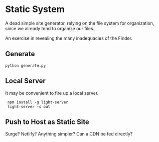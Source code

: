 # Static System

A dead simple site generator, relying on the file system for organization, since we already tend to organize our files.

An exercise in revealing the many inadequacies of the Finder.


## Generate

	python generate.py


## Local Server

It may be convenient to fire up a local server.

	 npm install -g light-server 
	 light-server -s out

## Push to Host as Static Site

Surge? Netlify? Anything simpler? Can a CDN be fed directly?
